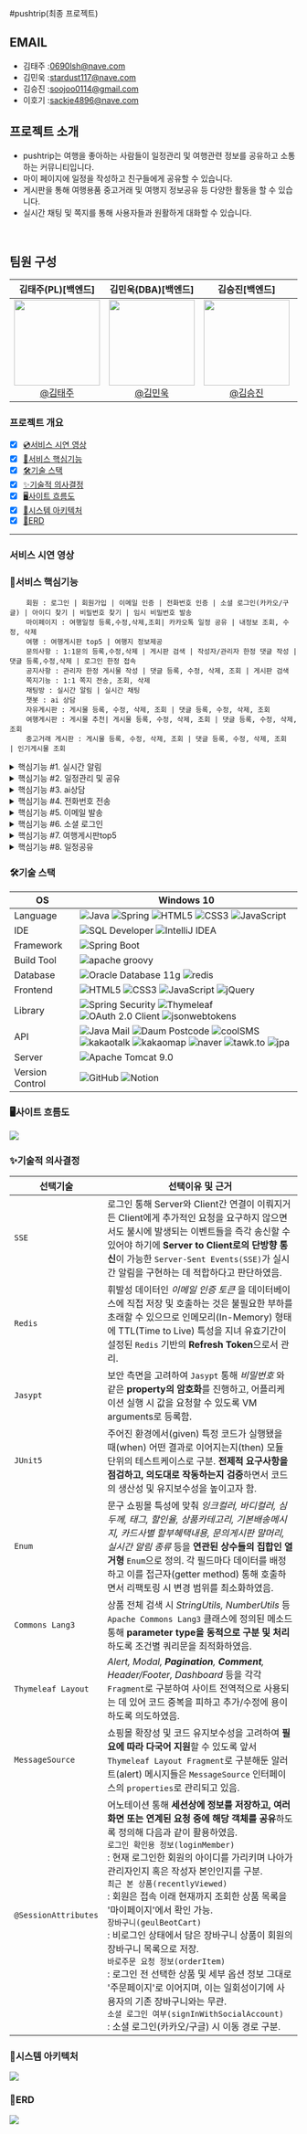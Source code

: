 #pushtrip(최종 프로젝트)

## EMAIL
- 김태주 :<0690lsh@nave.com>
- 김민욱 :<stardust117@nave.com>
- 김승진 :<soojoo0114@gmail.com>
- 이호기 :<sackje4896@nave.com>

## 프로젝트 소개

- pushtrip는 여행을 좋아하는 사람들이 일정관리 및 여행관련 정보를 공유하고 소통하는 커뮤니티입니다.
- 마이 페이지에 일정을 작성하고 친구들에게 공유할 수 있습니다.
- 게시판을 통해 여행용품 중고거래 및 여행지 정보공유 등 다양한 활동을 할 수 있습니다.
- 실시간 채팅 및 쪽지를 통해 사용자들과 원활하게 대화할 수 있습니다.

<br>

## 팀원 구성

<div align="center">

| **김태주(PL)[백엔드]** | **김민욱(DBA)[백엔드]** | **김승진[백엔드]** | **이호기[프론트엔드]** |
| :------: |  :------: | :------: | :------: |
| [<img src="https://github.com/user-attachments/assets/0701c137-1eee-4acb-a5da-d05e4748f05b" height=150 width=150> <br/> @김태주](https://github.com/ktj4102) | [<img src="https://github.com/user-attachments/assets/6671d06b-4557-4ac8-b46d-76df69628ad5" height=150 width=150> <br/> @김민욱](https://github.com/Minwook2053) | [<img src="https://github.com/user-attachments/assets/7d29ac91-c1f3-4151-9340-51696839698c" height=150 width=150> <br/> @김승진](https://github.com/tmdwlsdl) | [<img src="https://github.com/user-attachments/assets/a2bc51a2-f8ba-419c-a961-c48a5992f662" height=150 width=150> <br/> @이호기](https://github.com/LEEHOKEE) |

</div>




### 프로젝트 개요
- [x] [💿서비스 시연 영상](#서비스-시연-영상)
- [x] [🎯서비스 핵심기능](#서비스-핵심기능)
- [x] [🛠기술 스택](#기술-스택)
- [x] [✨기술적 의사결정](#기술적-의사결정)
- [x] [🖥사이트 흐름도](#사이트-흐름도)
- [x] [🚧시스템 아키텍처](#시스템-아키텍처)
- [x] [📖ERD](#erd)

<hr/>

### 서비스 시연 영상

### 🎯서비스 핵심기능
```
    회원 : 로그인 | 회원가입 | 이메일 인증 | 전화번호 인증 | 소셜 로그인(카카오/구글) | 아이디 찾기 | 비밀번호 찾기 | 임시 비밀번호 발송
    마이페이지 : 여행일정 등록,수정,삭제,조회| 카카오톡 일정 공유 | 내정보 조회, 수정, 삭제
    여행 : 여행게시판 top5 | 여행지 정보제공
    문의사항 : 1:1문의 등록,수정,삭제 | 게시판 검색 | 작성자/관리자 한정 댓글 작성 | 댓글 등록,수정,삭제 | 로그인 한정 접속
    공지사항 : 관리자 한정 게시물 작성 | 댓글 등록, 수정, 삭제, 조회 | 게시판 검색
    쪽지기능 : 1:1 쪽지 전송, 조회, 삭제
    채팅방 : 실시간 알림 | 실시간 채팅
    챗봇 : ai 상담
    자유게시판 : 게시물 등록, 수정, 삭제, 조회 | 댓글 등록, 수정, 삭제, 조회 
    여행게시판 : 게시물 추천| 게시물 등록, 수정, 삭제, 조회 | 댓글 등록, 수정, 삭제, 조회 
    중고거래 게시판 : 게시물 등록, 수정, 삭제, 조회 | 댓글 등록, 수정, 삭제, 조회  | 인기게시물 조회
```

<details>
<summary>핵심기능 #1. 실시간 알림</summary>

- [x] 채팅방을 닫고 있을 경우 새로운알림의 갯수를 카운트해서 뱃지로 표시합니다.
</details>


<details>
<summary>핵심기능 #2. 일정관리 및 공유</summary>

- [x] 맛집이나 놀거리를 검색하고 메모를 작성하여 일정에 추가하거나 수정할 수 있습니다.
- [x] 추가한 일정을 카카오톡으로 공유할 수 있다. 
</details>

<details>
<summary>핵심기능 #3. ai상담 </summary>

- [x] ap챗봇을 활용하여 24시간 상담이 가능합니다.
</details>

<details>
<summary>핵심기능 #4. 전화번호 전송</summary>

- [x] coolSMS api 이용해 전화번호 인증번호 발송 기능을 구현하였습니다.
</details>

<details>
<summary>핵심기능 #5. 이메일 발송</summary>

- [x] JavaMailSender를 이용해 이메일 인증 및 임시 비밀번호 발송 기능을 구현하였습니다.
</details>

<details>
<summary>핵심기능 #6. 소셜 로그인</summary>

- [x] 일반 로그인의 경우 회원가입 양식 작성 후 이메일 인증을 거쳐야 하는 반면, 소셜 로그인한 회원은 `해당 계정에서 불러온 이름 및 이메일 정보가 연동`돼 입력란을 채우며 나아가 별도의 이메일 인증 없이 곧바로 이용이 가능합니다.
</details>

<details>
<summary>핵심기능 #7. 여행게시판top5 </summary>

- [x] 여행게시판에서 추천수가 가장 높은 게시물을 가져와 이용자에게 제공합니다.

</details>
<details>
<summary>핵심기능 #8. 일정공유</summary>

- [x] 작성한 일정을 카카오톡 공유하기로 공유할 수 있습니다.
</details>

### 🛠기술 스택
OS | Windows 10
--- | --- |
Language | ![Java](https://img.shields.io/badge/JAVA-000?style=for-the-badge&logo=java&logoColor=white) ![Spring](https://img.shields.io/badge/Spring-000?style=for-the-badge&logo=spring&logoColor=white) ![HTML5](https://img.shields.io/badge/html5-000?style=for-the-badge&logo=html5&logoColor=white) ![CSS3](https://img.shields.io/badge/css3-000?style=for-the-badge&logo=css3&logoColor=white) ![JavaScript](https://img.shields.io/badge/javascript-000?style=for-the-badge&logo=javascript&logoColor=white)
IDE | ![SQL Developer](https://img.shields.io/badge/SQL%20Developer-000?style=for-the-badge&logo=oracle&logoColor=white) ![IntelliJ IDEA](https://img.shields.io/badge/IntelliJ%20IDEA-000?style=for-the-badge&logo=intellijidea&logoColor=white)
Framework | ![Spring Boot](https://img.shields.io/badge/Spring%20Boot-6DB33F?style=for-the-badge&logo=springboot&logoColor=white) 
Build Tool | ![apache groovy](https://img.shields.io/badge/Apache%20Groovy-4298B8?style=for-the-badge&logo=apachegroovy&logoColor=white)
Database | ![Oracle Database 11g](https://img.shields.io/badge/Oracle-F80000?style=for-the-badge&logo=oracle&logoColor=white) ![redis](https://img.shields.io/badge/redis-FF4438?style=for-the-badge&logo=redis&logoColor=white)
Frontend | ![HTML5](https://img.shields.io/badge/html5-E34F26?style=for-the-badge&logo=html5&logoColor=white) ![CSS3](https://img.shields.io/badge/css3-1572B6?style=for-the-badge&logo=css3&logoColor=white) ![JavaScript](https://img.shields.io/badge/javascript-F7DF1E?style=for-the-badge&logo=javascript&logoColor=black) ![jQuery](https://img.shields.io/badge/jQuery-0769AD?style=for-the-badge&logo=jquery&logoColor=white)
Library | ![Spring Security](https://img.shields.io/badge/spring%20security-6DB33F?style=for-the-badge&logo=springsecurity&logoColor=white) ![Thymeleaf](https://img.shields.io/badge/thymeleaf-005F0F?style=for-the-badge&logo=thymeleaf&logoColor=white) ![OAuth 2.0 Client](https://img.shields.io/badge/OAuth%202.0%20Client-4b4b4b?style=for-the-badge) ![jsonwebtokens](https://img.shields.io/badge/json%20web%20tokens-000000?style=for-the-badge&logo=jsonwebtokens&logoColor=white)
API | ![Java Mail](https://img.shields.io/badge/Java%20Mail-3a75b0?style=for-the-badge) ![Daum Postcode](https://img.shields.io/badge/Daum%20Postcode-f94756?style=for-the-badge) ![coolSMS](https://img.shields.io/badge/cool%20SMS-f7943a?style=for-the-badge) ![kakaotalk](https://img.shields.io/badge/kakaotalk-FFCD00?style=for-the-badge) ![kakaomap](https://img.shields.io/badge/kakaomap-FFCD00?style=for-the-badge) ![naver](https://img.shields.io/badge/naver-03C75A?style=for-the-badge) ![tawk.to](https://img.shields.io/badge/tawk.to-000?style=for-the-badge&logo=tawk.to&logoColor=white) ![jpa](https://img.shields.io/badge/jpa-000?style=for-the-badge&logo=jpa&logoColor=white) 
Server |![Apache Tomcat 9.0](https://img.shields.io/badge/Apache%20Tomcat%20-F8DC75?style=for-the-badge&logo=apachetomcat&logoColor=black)
Version Control | ![GitHub](https://img.shields.io/badge/GitHub-181717?style=for-the-badge&logo=GitHub&logoColor=white) ![Notion](https://img.shields.io/badge/notion-000000?style=for-the-badge&logo=notion&logoColor=white)

### 🖥사이트 흐름도
<img src="https://github.com/user-attachments/assets/014d3218-6435-42d2-9aa1-9879c2040cc4">


### ✨기술적 의사결정
선택기술 | 선택이유 및 근거
--- | --- |
`SSE` | 로그인 통해 Server와 Client간 연결이 이뤄지거든 Client에게 추가적인 요청을 요구하지 않으면서도 불시에 발생되는 이벤트들을 즉각 송신할 수 있어야 하기에 **Server to Client로의 단방향 통신**이 가능한 `Server-Sent Events(SSE)`가 실시간 알림을 구현하는 데 적합하다고 판단하였음.
`Redis` | 휘발성 데이터인 _이메일 인증 토큰_ 을 데이터베이스에 직접 저장 및 호출하는 것은 불필요한 부하를 초래할 수 있으므로 인메모리(In-Memory) 형태에 TTL(Time to Live) 특성을 지녀 유효기간이 설정된 `Redis` 기반의 **Refresh Token**으로서 관리.
`Jasypt` | 보안 측면을 고려하여 `Jasypt` 통해 _비밀번호_ 와 같은 **property의 암호화**를 진행하고, 어플리케이션 실행 시 값을 요청할 수 있도록 VM arguments로 등록함.
`JUnit5` | 주어진 환경에서(given) 특정 코드가 실행됐을 때(when) 어떤 결과로 이어지는지(then) 모듈 단위의 테스트케이스로 구분. **전제적 요구사항을 점검하고, 의도대로 작동하는지 검증**하면서 코드의 생산성 및 유지보수성을 높이고자 함.
`Enum` | 문구 쇼핑몰 특성에 맞춰 _잉크컬러, 바디컬러, 심두께, 태그, 할인율, 상품카테고리, 기본배송메시지, 카드사별 할부혜택내용, 문의게시판 말머리, 실시간 알림 종류_ 등을 **연관된 상수들의 집합인 열거형** `Enum`으로 정의. 각 필드마다 데이터를 배정하고 이를 접근자(getter method) 통해 호출하면서 리팩토링 시 변경 범위를 최소화하였음.
`Commons Lang3` | 상품 전체 검색 시 _StringUtils, NumberUtils_ 등 `Apache Commons Lang3` 클래스에 정의된 메소드 통해 **parameter type을 동적으로 구분 및 처리**하도록 조건별 쿼리문을 최적화하였음.
`Thymeleaf Layout` | _Alert, Modal, ***Pagination***, ***Comment***, Header/Footer,  Dashboard_ 등을 각각 `Fragment`로 구분하여 사이트 전역적으로 사용되는 데 있어 코드 중복을 피하고 추가/수정에 용이하도록 의도하였음.
`MessageSource` | 쇼핑몰 확장성 및 코드 유지보수성을 고려하여 **필요에 따라 다국어 지원**할 수 있도록 앞서 `Thymeleaf Layout Fragment`로 구분해둔 알러트(alert) 메시지들은 `MessageSource` 인터페이스의 `properties`로 관리되고 있음.
`@SessionAttributes` | 어노테이션 통해 **세션상에 정보를 저장하고, 여러 화면 또는 연계된 요청 중에 해당 객체를 공유**하도록 정의해 다음과 같이 활용하였음.<br>`로그인 확인용 정보(loginMember)`<br>:  현재 로그인한 회원의 아이디를 가리키며 나아가 관리자인지 혹은 작성자 본인인지를 구분.<br>`최근 본 상품(recentlyViewed)`<br>: 회원은 접속 이래 현재까지 조회한 상품 목록을 '마이페이지'에서 확인 가능.<br>`장바구니(geulBeotCart)`<br>: 비로그인 상태에서 담은 장바구니 상품이 회원의 장바구니 목록으로 저장.<br>`바로주문 요청 정보(orderItem)`<br>: 로그인 전 선택한 상품 및 세부 옵션 정보 그대로 '주문페이지'로 이어지며, 이는 일회성이기에 사용자의 기존 장바구니와는 무관.<br>`소셜 로그인 여부(signInWithSocialAccount)`<br>: 소셜 로그인(카카오/구글) 시 이동 경로 구분.

### 🚧시스템 아키텍처

<img src="https://github.com/user-attachments/assets/ae3f885a-8f50-4cb2-b607-79f064685f58">


### 📖ERD

<img src="https://github.com/user-attachments/assets/e253ff17-1f45-4f81-ad5b-9e9660ce4044">

